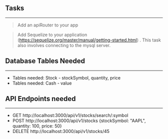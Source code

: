 ## Tasks

---

> Add an apiRouter to your app

> Add Sequelize to your application (https://sequelize.org/master/manual/getting-started.html) . This task also involves connecting to the mysql server.



## Database Tables Needed

---

- Tables needed: Stock - stockSymbol, quantity, price
- Tables needed: Cash - value


## API Endpoints needed

---

- GET http://localhost:3000/api/v1/stocks/search/:symbol
- POST http://localhost:3000/api/v1/stocks  {stockSymbol: "AAPL", quantity: 100, price: 50}
- DELETE http://localhost:3000/api/v1/stocks/45
